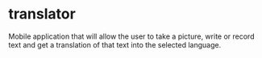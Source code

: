 # translator
Mobile application that will allow the user to take a picture, write or record text and get a translation of that text into the selected language.
